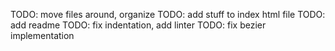 TODO: move files around, organize
TODO: add stuff to index html file
TODO: add readme
TODO: fix indentation, add linter
TODO: fix bezier implementation
